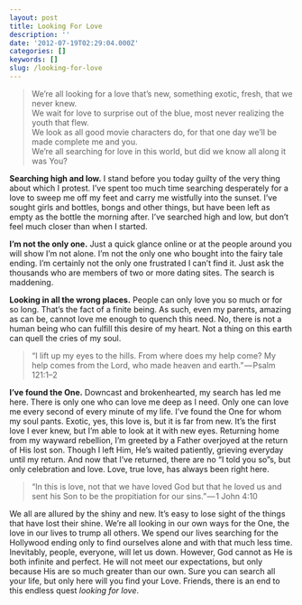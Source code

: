 ```yaml
---
layout: post
title: Looking For Love
description: ''
date: '2012-07-19T02:29:04.000Z'
categories: []
keywords: []
slug: /looking-for-love
---
```


> We’re all looking for a love that’s new, something exotic, fresh, that we never knew.  
> We wait for love to surprise out of the blue, most never realizing the youth that flew.  
> We look as all good movie characters do, for that one day we’ll be made complete me and you.  
> We’re all searching for love in this world, but did we know all along it was You?

**Searching high and low.** I stand before you today guilty of the very thing about which I protest. I’ve spent too much time searching desperately for a love to sweep me off my feet and carry me wistfully into the sunset. I’ve sought girls and bottles, bongs and other things, but have been left as empty as the bottle the morning after. I’ve searched high and low, but don’t feel much closer than when I started.

**I’m not the only one.** Just a quick glance online or at the people around you will show I’m not alone. I’m not the only one who bought into the fairy tale ending. I’m certainly not the only one frustrated I can’t find it. Just ask the thousands who are members of two or more dating sites. The search is maddening.

**Looking in all the wrong places.** People can only love you so much or for so long. That’s the fact of a finite being. As such, even my parents, amazing as can be, cannot love me enough to quench this need. No, there is not a human being who can fulfill this desire of my heart. Not a thing on this earth can quell the cries of my soul.

> “I lift up my eyes to the hills. From where does my help come? My help comes from the Lord, who made heaven and earth.” — Psalm 121:1–2

**I’ve found the One.** Downcast and brokenhearted, my search has led me here. There is only one who can love me deep as I need. Only one can love me every second of every minute of my life. I’ve found the One for whom my soul pants. Exotic, yes, this love is, but it is far from new. It’s the first love I ever knew, but I’m able to look at it with new eyes. Returning home from my wayward rebellion, I’m greeted by a Father overjoyed at the return of His lost son. Though I left Him, He’s waited patiently, grieving everyday until my return. And now that I’ve returned, there are no “I told you so”s, but only celebration and love. Love, true love, has always been right here.

> “In this is love, not that we have loved God but that he loved us and sent his Son to be the propitiation for our sins.” — 1 John 4:10

We all are allured by the shiny and new. It’s easy to lose sight of the things that have lost their shine. We’re all looking in our own ways for the One, the love in our lives to trump all others. We spend our lives searching for the Hollywood ending only to find ourselves alone and with that much less time. Inevitably, people, everyone, will let us down. However, God cannot as He is both infinite and perfect. He will not meet our expectations, but only because His are so much greater than our own. Sure you can search all your life, but only here will you find your Love. Friends, there is an end to this endless quest _looking for love_.